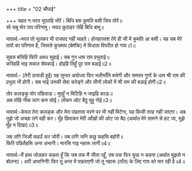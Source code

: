 +++
title = "02 चौपाई"

+++
चहत न भरत भूपतहि भोरें। बिधि बस कुमति बसी जिय तोरें॥  
सो सबु मोर पाप परिनामू। भयउ कुठाहर जेहिं बिधि बामू॥  

भावार्थ:-भरत तो भूलकर भी राजपद नहीं चाहते। होनहारवश तेरे ही जी में कुमति आ बसी। यह सब मेरे पापों का परिणाम है, जिससे कुसमय (बेमौके) में विधाता विपरीत हो गया॥1॥  

सुबस बसिहि फिरि अवध सुहाई। सब गुन धाम राम प्रभुताई॥  
करिहहिं भाइ सकल सेवकाई। होइहि तिहुँ पुर राम बडाई॥2॥  

भावार्थ:- (तेरी उजाडी हुई) यह सुन्दर अयोध्या फिर भलीभाँति बसेगी और समस्त गुणों के धाम श्री राम की प्रभुता भी होगी। सब भाई उनकी सेवा करेङ्गे और तीनों लोकों में श्री राम की बडाई होगी॥2॥  

तोर कलङ्कु मोर पछिताऊ। मुएहुँ न मिटिहि न जाइहि काऊ॥  
अब तोहि नीक लाग करु सोई। लोचन ओट बैठु मुहु गोई॥3॥  

भावार्थ:-केवल तेरा कलङ्क और मेरा पछतावा मरने पर भी नहीं मिटेगा, यह किसी तरह नहीं जाएगा। अब तुझे जो अच्छा लगे वही कर। मुँह छिपाकर मेरी आँखों की ओट जा बैठ (अर्थात मेरे सामने से हट जा, मुझे मुँह न दिखा)॥3॥  

जब लगि जिऔं कहउँ कर जोरी। तब लगि जनि कछु कहसि बहोरी॥  
फिरि पछितैहसि अन्त अभागी। मारसि गाइ नहारू लागी॥4॥  

भावार्थ:-मैं हाथ जोडकर कहता हूँ कि जब तक मैं जीता रहूँ, तब तक फिर कुछ न कहना (अर्थात मुझसे न बोलना)। अरी अभागिनी! फिर तू अन्त में पछताएगी जो तू नहारू (ताँत) के लिए गाय को मार रही है॥4॥  

<div class="audioEmbed"  caption="AIR-वाचनम्" src="https://archive
.org/download/rAmcharitmAnas-AIR/EPI-144.mp3"></div>
